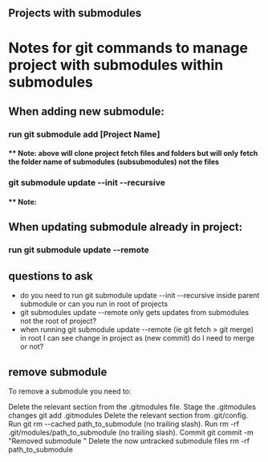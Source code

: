 ## Projects with submodules

# Notes for git commands to manage project with submodules within submodules
## When adding new submodule:
### run git submodule add <giturl> [Project Name]
#### ** Note: above will clone project fetch files and folders but will only fetch the folder name of submodules (subsubmodules) not the files
### git submodule update --init --recursive
#### ** Note:  

## When updating submodule already in project:
### run git submodule update --remote

## questions to ask
- do you need to run git submodule update --init --recursive inside parent submodule or can you run in root of projects
- git submodules update --remote only gets updates from submodules not the root of project?
- when running git submodule update --remote (ie git fetch > git merge) in root I can see change in project as (new commit) do I need to merge or not?
  
## remove submodule
To remove a submodule you need to:

Delete the relevant section from the .gitmodules file.
Stage the .gitmodules changes git add .gitmodules
Delete the relevant section from .git/config.
Run git rm --cached path_to_submodule (no trailing slash).
Run rm -rf .git/modules/path_to_submodule (no trailing slash).
Commit git commit -m "Removed submodule "
Delete the now untracked submodule files rm -rf path_to_submodule

